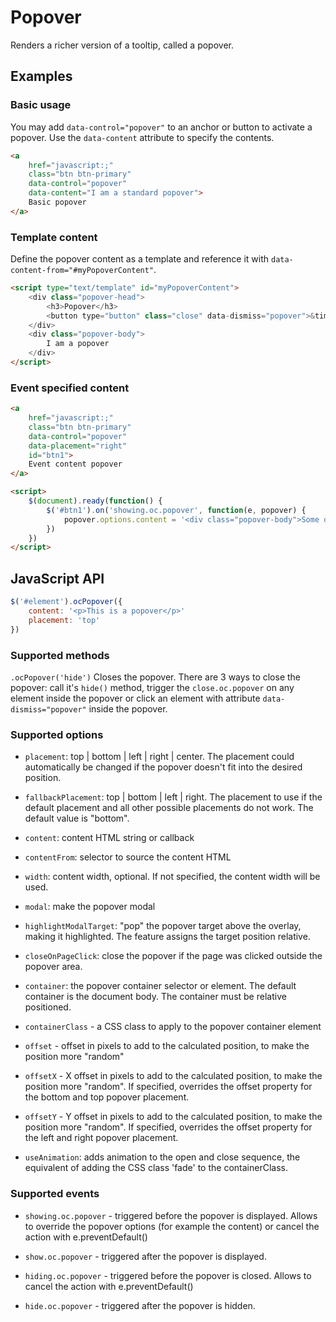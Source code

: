 # Popover

Renders a richer version of a tooltip, called a popover.

## Examples

### Basic usage

You may add `data-control="popover"` to an anchor or button to activate a popover. Use the `data-content` attribute to specify the contents.

```html
<a
    href="javascript:;"
    class="btn btn-primary"
    data-control="popover"
    data-content="I am a standard popover">
    Basic popover
</a>
```

### Template content

Define the popover content as a template and reference it with `data-content-from="#myPopoverContent"`.

```html
<script type="text/template" id="myPopoverContent">
    <div class="popover-head">
        <h3>Popover</h3>
        <button type="button" class="close" data-dismiss="popover">&times;</button>
    </div>
    <div class="popover-body">
        I am a popover
    </div>
</script>
```

### Event specified content

```html
<a
    href="javascript:;"
    class="btn btn-primary"
    data-control="popover"
    data-placement="right"
    id="btn1">
    Event content popover
</a>

<script>
    $(document).ready(function() {
        $('#btn1').on('showing.oc.popover', function(e, popover) {
            popover.options.content = '<div class="popover-body">Some other content</div>'
        })
    })
</script>
```

## JavaScript API

```js
$('#element').ocPopover({
    content: '<p>This is a popover</p>'
    placement: 'top'
})
```

### Supported methods

`.ocPopover('hide')`
Closes the popover. There are 3 ways to close the popover: call it's `hide()` method, trigger the `close.oc.popover` on any element inside the popover or click an element with attribute `data-dismiss="popover"` inside the popover.

### Supported options

- `placement`: top | bottom | left | right | center. The placement could automatically be changed if the popover doesn't fit into the desired position.

- `fallbackPlacement`: top | bottom | left | right. The placement to use if the default placement and all other possible placements do not work. The default value is "bottom".

- `content`: content HTML string or callback

- `contentFrom`: selector to source the content HTML

- `width`: content width, optional. If not specified, the content width will be used.

- `modal`: make the popover modal

- `highlightModalTarget`: "pop" the popover target above the overlay, making it highlighted. The feature assigns the target position relative.

- `closeOnPageClick`: close the popover if the page was clicked outside the popover area.

- `container`: the popover container selector or element. The default container is the document body. The container must be relative positioned.

- `containerClass` - a CSS class to apply to the popover container element

- `offset` - offset in pixels to add to the calculated position, to make the position more "random"

- `offsetX` - X offset in pixels to add to the calculated position, to make the position more "random". If specified, overrides the offset property for the bottom and top popover placement.

- `offsetY` - Y offset in pixels to add to the calculated position, to make the position more "random". If specified, overrides the offset property for the left and right popover placement.

- `useAnimation`: adds animation to the open and close sequence, the equivalent of adding the CSS class 'fade' to the containerClass.

### Supported events

- `showing.oc.popover` - triggered before the popover is displayed. Allows to override the popover options (for example the content) or cancel the action with e.preventDefault()

- `show.oc.popover` - triggered after the popover is displayed.

- `hiding.oc.popover` - triggered before the popover is closed. Allows to cancel the action with e.preventDefault()

- `hide.oc.popover` - triggered after the popover is hidden.
